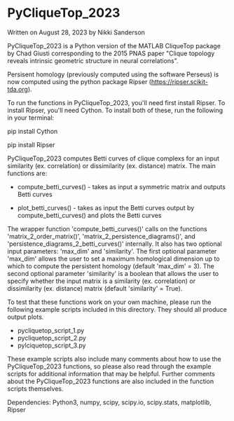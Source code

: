 # PyCliqueTop_2023
Written on August 28, 2023 by Nikki Sanderson

PyCliqueTop_2023 is a Python version of the MATLAB CliqueTop package by Chad Giusti corresponding to the 2015 PNAS paper "Clique topology reveals intrinsic geometric structure in neural correlations". 

Persisent homology (previously computed using the software Perseus) is now computed using the python package Ripser (https://ripser.scikit-tda.org). 

To run the functions in PyCliqueTop_2023, you'll need first install Ripser. To install Ripser, you'll need Cython. To install both of these, run the following in your terminal:

pip install Cython

pip install Ripser

PyCliqueTop_2023 computes Betti curves of clique complexs for an input similarity (ex. correlation) or dissimilarity (ex. distance) matrix.  The main functions are:

* compute_betti_curves() - takes as input a symmetric matrix and outputs Betti curves

* plot_betti_curves() - takes as input the Betti curves output by compute_betti_curves() and plots the Betti curves

The wrapper function 'compute_betti_curves()' calls on the functions 'matrix_2_order_matrix()', 'matrix_2_persistence_diagrams()', and 'persistence_diagrams_2_betti_curves()' internally. It also has two optional input parameters: 'max_dim' and 'similarity'.  The first optional parameter 'max_dim' allows the user to set a maximum homological dimension up to which to compute the persistent homology (default 'max_dim' = 3).  The second optional parameter 'similarity' is a boolean that allows the user to specify whether the input matrix is a similarity (ex. correlation) or dissimilarity (ex. distance) matrix (default 'similarity' = True). 

To test that these functions work on your own machine, please run the following example scripts included in this directory. They should all produce output plots.  

- pycliquetop_script_1.py
- pycliquetop_script_2.py
- pylciquetop_script_3.py

These example scripts also include many comments about how to use the PyCliqueTop_2023 functions, so please also read through the example scripts for additional information that may be helpful.  Further comments about the PyCliqueTop_2023 functions are also included in the function scripts themselves.      

Dependencies: Python3, numpy, scipy, scipy.io, scipy.stats, matplotlib, Ripser
